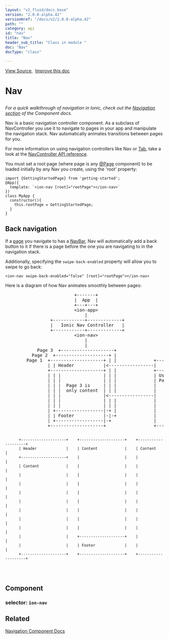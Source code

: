 ```yaml
---
layout: "v2_fluid/docs_base"
version: "2.0.0-alpha.42"
versionHref: "/docs/v2/2.0.0-alpha.42"
path: ""
category: api
id: "nav"
title: "Nav"
header_sub_title: "Class in module "
doc: "Nav"
docType: "class"

---
```





<div class="improve-docs">
<a href='http://github.com/driftyco/ionic2/tree/master/ionic/components/nav/nav.ts#L7'>
View Source
</a>
&nbsp;
<a href='http://github.com/driftyco/ionic2/edit/master/ionic/components/nav/nav.ts#L7'>
Improve this doc
</a>
</div>





<h1 class="api-title">


Nav






</h1>






<p><em>For a quick walkthrough of navigation in Ionic, check out the
<a href="../../../../components/#navigation">Navigation section</a> of the Component
docs.</em></p>
<p>Nav is a basic navigation controller component.  As a subclass of NavController
you use it to navigate to pages in your app and manipulate the navigation stack.
Nav automatically animates transitions between pages for you.</p>
<p>For more information on using navigation controllers like Nav or <a href="../../Tabs/Tab/">Tab</a>,
take a look at the <a href="../NavController/">NavController API reference</a>.</p>
<p>You must set a root page (where page is any <a href="../../config/Page/">@Page</a>
component) to be loaded initially by any Nav you create, using
the &#39;root&#39; property:</p>
<pre><code class="lang-ts">import {GettingStartedPage} from &#39;getting-started&#39;;
@App({
  template: `&lt;ion-nav [root]=&quot;rootPage&quot;&gt;&lt;/ion-nav&gt;`
})
class MyApp {
  constructor(){
    this.rootPage = GettingStartedPage;
  }
}
</code></pre>
<p><h2 id="back_navigation">Back navigation</h2>
If a <a href="../NavController/#creating_pages">page</a> you navigate to has a <a href="../NavBar/">NavBar</a>,
Nav will automatically add a back button to it if there is a page
before the one you are navigating to in the navigation stack.</p>
<p>Additionally, specifying the <code>swipe-back-enabled</code> property will allow you to
swipe to go back:</p>
<pre><code class="lang-html">&lt;ion-nav swipe-back-enabled=&quot;false&quot; [root]=&quot;rootPage&quot;&gt;&lt;/ion-nav&gt;
</code></pre>
<p>Here is a diagram of how Nav animates smoothly between pages:</p>
<div class="highlight less-margin">
  <pre>
                          +-------+
                          |  App  |
                          +---+---+
                          &lt;ion-app&gt;
                              |
                 +------------+-------------+
                 |   Ionic Nav Controller   |
                 +------------+-------------+
                          &lt;ion-nav&gt;
                              |
                              |
            Page 3  +--------------------+                     LoginPage
          Page 2  +--------------------+ |
        Page 1  +--------------------+ | |              +--------------------+
                | | Header           |&lt;-----------------|       Login        |
                +--------------------+ | |              +--------------------+
                | | |                | | |              | Username:          |
                | | |                | | |              | Password:          |
                | | |  Page 3 is     | | |              |                    |
                | | |  only content  | | |              |                    |
                | | |                |&lt;-----------------|                    |
                | | |                | | |              |                    |
                | | |                | | |              |                    |
                | +------------------|-+ |              |                    |
                | | Footer           |-|-+              |                    |
                | +------------------|-+                |                    |
                +--------------------+                  +--------------------+

          +--------------------+    +--------------------+    +--------------------+
          | Header             |    | Content            |    | Content            |
          +--------------------+    |                    |    |                    |
          | Content            |    |                    |    |                    |
          |                    |    |                    |    |                    |
          |                    |    |                    |    |                    |
          |                    |    |                    |    |                    |
          |                    |    |                    |    |                    |
          |                    |    |                    |    |                    |
          |                    |    |                    |    |                    |
          |                    |    |                    |    |                    |
          |                    |    +--------------------+    |                    |
          |                    |    | Footer             |    |                    |
          +--------------------+    +--------------------+    +--------------------+

  </pre>
</div>


<h2>Component</h2>
<h3>selector: <code>ion-nav</code></h3>
<!-- @usage tag -->


<!-- @property tags -->


<!-- methods on the class --><!-- related link -->

<h2>Related</h2>

<a href='/docs/v2/components#navigation'>Navigation Component Docs</a><!-- end content block -->


<!-- end body block -->


